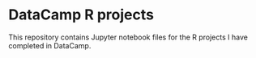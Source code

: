 # DataCamp R projects
This repository contains Jupyter notebook files for the R projects I have completed in DataCamp.
